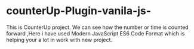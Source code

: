 # counterUp-Plugin-vanila-js-

<p>
This is CounterUp project.  We can see how the number or time is counted forward ,Here i have used Modern JavaScript ES6 Code Format which is helping your a lot in work with new project.
</p>
